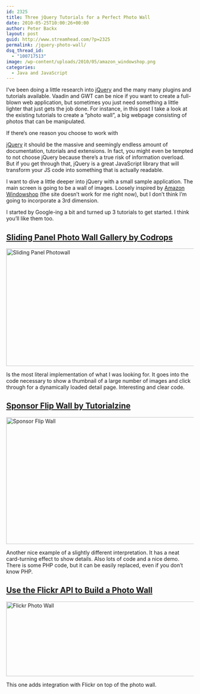 ```yaml
---
id: 2325
title: Three jQuery Tutorials for a Perfect Photo Wall
date: 2010-05-25T10:00:26+00:00
author: Peter Backx
layout: post
guid: http://www.streamhead.com/?p=2325
permalink: /jquery-photo-wall/
dsq_thread_id:
  - "100717513"
image: /wp-content/uploads/2010/05/amazon_windowshop.png
categories:
  - Java and JavaScript
---
```

I&#8217;ve been doing a little research into <a title="jQuery" href="http://jquery.com/" target="_blank">jQuery</a> and the many many plugins and tutorials available. Vaadin and GWT can be nice if you want to create a full-blown web application, but sometimes you just need something a little lighter that just gets the job done. For instance, in this post I take a look at the existing tutorials to create a &#8220;photo wall&#8221;, a big webpage consisting of photos that can be manipulated.

<!--more-->If there&#8217;s one reason you choose to work with 

<a title="jQuery" href="http://jquery.com/" target="_blank">jQuery</a> it should be the massive and seemingly endless amount of documentation, tutorials and extensions. In fact, you might even be tempted to not choose jQuery because there&#8217;s a true risk of information overload. But if you get through that, jQuery is a great JavaScript library that will transform your JS code into something that is actually readable.

I want to dive a little deeper into jQuery with a small sample application. The main screen is going to be a wall of images. Loosely inspired by <a title="Amazon Windowshop" href="http://www.windowshop.com/" target="_blank">Amazon Windowshop</a> (the site doesn&#8217;t work for me right now), but I don&#8217;t think I&#8217;m going to incorporate a 3rd dimension.

I started by Google-ing a bit and turned up 3 tutorials to get started. I think you&#8217;ll like them too.

## <a title="Sliding Panel Photo Wall Gallery" href="http://tympanus.net/codrops/2010/05/14/sliding-panel-photo-wall-gallery-with-jquery/" target="_blank">Sliding Panel Photo Wall Gallery by Codrops</a>

<img class="alignnone size-full wp-image-2329" title="photowall" src="http://www.streamhead.com/wp-content/uploads/2010/05/photowall.jpg" alt="Sliding Panel Photowall" width="580" height="315" srcset="http://www.streamhead.com/wp-content/uploads/2010/05/photowall.jpg 580w, http://www.streamhead.com/wp-content/uploads/2010/05/photowall-300x162.jpg 300w" sizes="(max-width: 580px) 100vw, 580px" />

Is the most literal implementation of what I was looking for. It goes into the code necessary to show a thumbnail of a large number of images and click through for a dynamically loaded detail page. Interesting and clear code.

## <a title="Sponsor Flip Wall" href="http://tutorialzine.com/2010/03/sponsor-wall-flip-jquery-css/" target="_blank">Sponsor Flip Wall by Tutorialzine</a>

<img class="alignnone size-full wp-image-2330" title="sponsor_flip_wall" src="http://www.streamhead.com/wp-content/uploads/2010/05/sponsor_flip_wall.jpg" alt="Sponsor Flip Wall" width="620" height="340" srcset="http://www.streamhead.com/wp-content/uploads/2010/05/sponsor_flip_wall.jpg 620w, http://www.streamhead.com/wp-content/uploads/2010/05/sponsor_flip_wall-300x164.jpg 300w" sizes="(max-width: 620px) 100vw, 620px" />

Another nice example of a slightly different interpretation. It has a neat card-turning effect to show details. Also lots of code and a nice demo. There is some PHP code, but it can be easily replaced, even if you don&#8217;t know PHP.

## <a title="Build a Photo Wall" href="http://kylerush.net/javascript/tutorial-flickr-api-javascript-jquery-ajax-json-build-detailed-photo-wall/" target="_blank">Use the Flickr API to Build a Photo Wall</a>

<img class="alignnone size-full wp-image-2331" title="flickr-tutorial-img" src="http://www.streamhead.com/wp-content/uploads/2010/05/flickr-tutorial-img.jpg" alt="Flickr Photo Wall" width="630" height="200" srcset="http://www.streamhead.com/wp-content/uploads/2010/05/flickr-tutorial-img.jpg 630w, http://www.streamhead.com/wp-content/uploads/2010/05/flickr-tutorial-img-300x95.jpg 300w" sizes="(max-width: 630px) 100vw, 630px" />

This one adds integration with Flickr on top of the photo wall.

<!-- AddThis Advanced Settings generic via filter on the_content -->

<!-- AddThis Share Buttons generic via filter on the_content -->